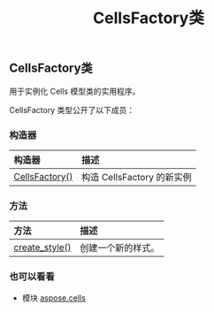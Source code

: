 ﻿---
title: CellsFactory类
second_title: Aspose.Cells for Python via .NET API 参考文献
description:
type: docs
weight: 220
url: /zh/python-net/aspose.cells/cellsfactory/
is_root: false
---
## CellsFactory类
用于实例化 Cells 模型类的实用程序。



CellsFactory 类型公开了以下成员：

### 构造器
|构造器|描述|
| :- | :- |
| [CellsFactory()](/cells/zh/python-net/aspose.cells/cellsfactory/__init__/#) |构造 CellsFactory 的新实例|


### 方法
|方法|描述|
| :- | :- |
| [create_style()](/cells/zh/python-net/aspose.cells/cellsfactory/create_style/#) |创建一个新的样式。|



### 也可以看看
* 模块 [aspose.cells](..)
